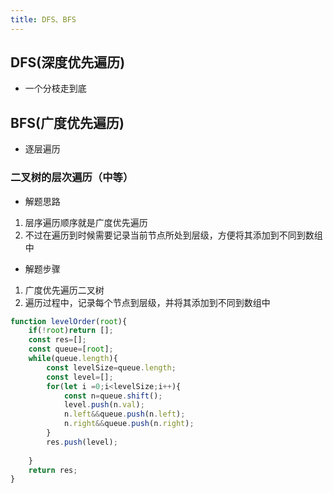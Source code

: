 ```yaml
---
title: DFS、BFS
---
```


## DFS(深度优先遍历)
 
- 一个分枝走到底










## BFS(广度优先遍历)

- 逐层遍历



### 二叉树的层次遍历（中等）

- 解题思路

1. 层序遍历顺序就是广度优先遍历
2. 不过在遍历到时候需要记录当前节点所处到层级，方便将其添加到不同到数组中

- 解题步骤

1. 广度优先遍历二叉树
2. 遍历过程中，记录每个节点到层级，并将其添加到不同到数组中

```js
function levelOrder(root){
    if(!root)return [];
    const res=[];
    const queue=[root];
    while(queue.length){
        const levelSize=queue.length;
        const level=[];
        for(let i =0;i<levelSize;i++){
            const n=queue.shift();
            level.push(n.val);
            n.left&&queue.push(n.left);
            n.right&&queue.push(n.right);
        }
        res.push(level);
        
    }
    return res;
}   

```
